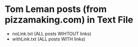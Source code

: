 # Tom Leman posts (from pizzamaking.com) in Text File

- noLink.txt (ALL posts WIHTOUT links)
- withLink.txt (ALL posts WITH links)
